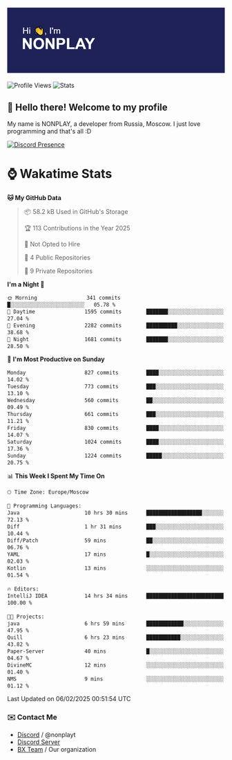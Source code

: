![Discord Presence](./header.png)
<br></br>
![Profile Views](https://komarev.com/ghpvc/?username=NONPLAYT&color=blue&style=for-the-badge)
![Stats](https://img.shields.io/badge/0%25-OPTIMIZED-orange?style=for-the-badge)


## :wave: Hello there! Welcome to my profile

My name is NONPLAY, a developer from Russia, Moscow. I just love programming and that's all :D

[![Discord Presence](https://lanyard.cnrad.dev/api/597087584090587177?showDisplayName=true)](https://discord.com/users/597087584090587177) 

# ⌚ Wakatime Stats

<!--START_SECTION:waka-->
**🐱 My GitHub Data** 

> 📦 58.2 kB Used in GitHub's Storage 
 > 
> 🏆 113 Contributions in the Year 2025
 > 
> 🚫 Not Opted to Hire
 > 
> 📜 4 Public Repositories 
 > 
> 🔑 9 Private Repositories 
 > 
**I'm a Night 🦉** 

```text
🌞 Morning                341 commits         █░░░░░░░░░░░░░░░░░░░░░░░░   05.78 % 
🌆 Daytime                1595 commits        ███████░░░░░░░░░░░░░░░░░░   27.04 % 
🌃 Evening                2282 commits        ██████████░░░░░░░░░░░░░░░   38.68 % 
🌙 Night                  1681 commits        ███████░░░░░░░░░░░░░░░░░░   28.50 % 
```
📅 **I'm Most Productive on Sunday** 

```text
Monday                   827 commits         ████░░░░░░░░░░░░░░░░░░░░░   14.02 % 
Tuesday                  773 commits         ███░░░░░░░░░░░░░░░░░░░░░░   13.10 % 
Wednesday                560 commits         ██░░░░░░░░░░░░░░░░░░░░░░░   09.49 % 
Thursday                 661 commits         ███░░░░░░░░░░░░░░░░░░░░░░   11.21 % 
Friday                   830 commits         ████░░░░░░░░░░░░░░░░░░░░░   14.07 % 
Saturday                 1024 commits        ████░░░░░░░░░░░░░░░░░░░░░   17.36 % 
Sunday                   1224 commits        █████░░░░░░░░░░░░░░░░░░░░   20.75 % 
```


📊 **This Week I Spent My Time On** 

```text
🕑︎ Time Zone: Europe/Moscow

💬 Programming Languages: 
Java                     10 hrs 30 mins      ██████████████████░░░░░░░   72.13 % 
Diff                     1 hr 31 mins        ███░░░░░░░░░░░░░░░░░░░░░░   10.44 % 
Diff/Patch               59 mins             ██░░░░░░░░░░░░░░░░░░░░░░░   06.76 % 
YAML                     17 mins             █░░░░░░░░░░░░░░░░░░░░░░░░   02.03 % 
Kotlin                   13 mins             ░░░░░░░░░░░░░░░░░░░░░░░░░   01.54 % 

🔥 Editors: 
IntelliJ IDEA            14 hrs 34 mins      █████████████████████████   100.00 % 

🐱‍💻 Projects: 
java                     6 hrs 59 mins       ████████████░░░░░░░░░░░░░   47.95 % 
Quill                    6 hrs 23 mins       ███████████░░░░░░░░░░░░░░   43.82 % 
Paper-Server             40 mins             █░░░░░░░░░░░░░░░░░░░░░░░░   04.67 % 
DivineMC                 12 mins             ░░░░░░░░░░░░░░░░░░░░░░░░░   01.40 % 
NMS                      9 mins              ░░░░░░░░░░░░░░░░░░░░░░░░░   01.12 % 
```


 Last Updated on 06/02/2025 00:51:54 UTC
<!--END_SECTION:waka-->

### ✉️ Contact Me

- [Discord](https://discord.com/users/597087584090587177) / @nonplayt
- [Discord Server](https://discord.gg/p7cxhw7E2M)
- [BX Team](https://github.com/BX-Team) / Our organization
